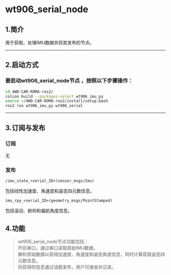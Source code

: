 # wt906_serial_node

## 1.简介

用于获取、处理IMU数据并将其发布的节点。  

---

## 2.启动方式

### 要启动wt906_serial_node节点 ，按照以下步骤操作：
```bash
cd 4WD-CAR-ROMA-ros2/  
colcon build --packages-select wt906_imu_py   
source ~/4WD-CAR-ROMA-ros2/install/setup.bash  
ros2 run wt906_imu_py wt906_serial  
```
---

## 3.订阅与发布

### 订阅

无  
 
### 发布
```
/imu_state_<serial_ID>(sensor_msgs/Imu)  
```

包括线性加速度、角速度和姿态四元数信息。  

```
imu_rpy_<serial_ID>(geometry_msgs/PointStamped)  
```

包括滚动、俯仰和偏航角度信息。  

## 4.功能
>wt906_serial_node节点功能包括：  
开启串口，通过串口读取原始IMU数据。  
解析原始数据以获得加速度、角速度和姿态角度信息，同时计算获取姿态四元数信息。  
将获得的信息通过话题发布，用户可接收并记录。  
  


